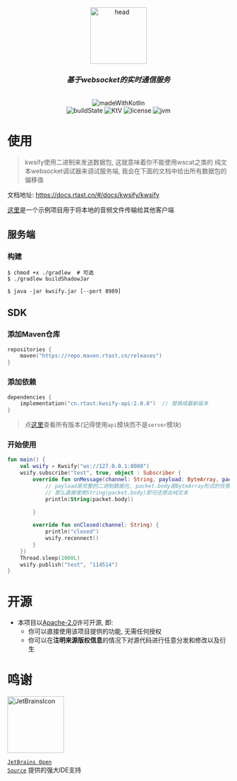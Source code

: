 <div align="center">
  <img src="https://rtakland.github.io/Static/static/kwsify.png" alt="head" width="128">
  <br>
  <h3><em>基于websocket的实时通信服务</em></h3>
  <br>
  <img src="https://rtakland.github.io/Static/static/kotlin/made-with-kotlin.svg" alt="madeWithKotlin">
  <br>
  <img src="https://img.shields.io/github/actions/workflow/status/RTAkland/kwsify/main.yml" alt="buildState">
  <img src="https://img.shields.io/badge/Kotlin-v2.0.21-pink?logo=Kotlin" alt="KtV">
  <img src="https://img.shields.io/badge/LICENSE-Apache2.0-green?logo=apache" alt="license">
  <img src="https://img.shields.io/badge/JVM-1.8+-red?logo=Openjdk&link=https://a.com" alt="jvm">

</div>

# 使用

> kwsify使用二进制来发送数据包, 这就意味着你不能使用wscat之类的
> 纯文本websocket调试器来调试服务端, 我会在下面的文档中给出所有数据包的偏移值

文档地址: https://docs.rtast.cn/#/docs/kwsify/kwsify

[这里](https://repo.rtast.cn/RTAkland/rautiotransfer)是一个示例项目用于将本地的音频文件传输给其他客户端

## 服务端

### 构建

```shell
$ chmod +x ./gradlew  # 可选
$ ./gradlew buildShadowJar
```

```shell
$ java -jar kwsify.jar [--port 8989]
```

## SDK

### 添加Maven仓库

```kotlin
repositories {
    maven("https://repo.maven.rtast.cn/releases")
}

```

### 添加依赖

```kotlin
dependencies {
    implementation("cn.rtast:kwsify-api:2.0.0")  // 替换成最新版本
}
```

> 点[这里](https://pkg.rtast.cn/#/releases/cn/rtast/kwsify-api)查看所有版本(记得使用`api`模块而不是`server`模块)

### 开始使用

```kotlin
fun main() {
    val wsify = Kwsify("ws://127.0.0.1:8080")
    wsify.subscribe("test", true, object : Subscriber {
        override fun onMessage(channel: String, payload: ByteArray, packet: OutboundMessageBytesPacket) {
            // payload是完整的二进制数据包, packet.body是ByteArray形式的任意数据如果确定发送的是纯文本
            // 那么直接使用String(packet.body)即可还原出纯文本
            println(String(packet.body))
          
        }

        override fun onClosed(channel: String) {
            println("closed")
            wsify.reconnect()
        }
    })
    Thread.sleep(1000L)
    wsify.publish("test", "114514")
}
```

# 开源

- 本项目以[Apache-2.0](./LICENSE)许可开源, 即:
    - 你可以直接使用该项目提供的功能, 无需任何授权
    - 你可以在**注明来源版权信息**的情况下对源代码进行任意分发和修改以及衍生

# 鸣谢

<div>

<img src="https://resources.jetbrains.com/storage/products/company/brand/logos/jetbrains.png" alt="JetBrainsIcon" width="128">

<a href="https://www.jetbrains.com/opensource/"><code>JetBrains Open Source</code></a> 提供的强大IDE支持

</div>


